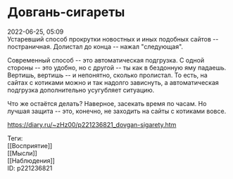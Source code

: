 Довгань-сигареты
=================

   
 2022-06-25, 05:09   
  Устаревший способ прокрутки новостных и иных подобных сайтов -- постраничная. Долистал до конца -- нажал "следующая".   
   
 Современный способ -- это автоматическая подгрузка. С одной стороны -- это удобно, но с другой -- ты как в бездонную яму падаешь. Вертишь, вертишь -- и непонятно, сколько пролистал. То есть, на сайтах с котиками можно и так надолго зависнуть, а автоматическая подгрузка дополнительно усугубляет ситуацию.   
   
 Что же остаётся делать? Наверное, засекать время по часам. Но лучшая защита -- это, конечно, не заходить на сайты с котиками вовсе.   
    
 <https://diary.ru/~zHz00/p221236821_dovgan-sigarety.htm>   
   
 Теги:   
 [[Восприятие]]   
 [[Мысли]]   
 [[Наблюдения]]   
 ID: p221236821